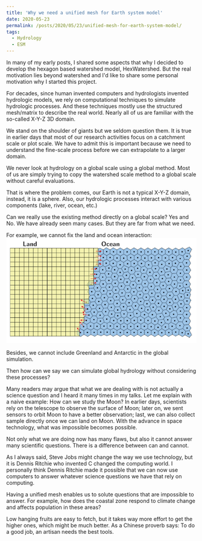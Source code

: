 ```yaml
---
title: 'Why we need a unified mesh for Earth system model'
date: 2020-05-23
permalink: /posts/2020/05/23/unified-mesh-for-earth-system-model/
tags:
  - Hydrology
  - ESM
---
```


In many of my early posts, I shared some aspects that why I decided to develop the hexagon based watershed model, HexWatershed. 
But the real motivation lies beyond watershed and I'd like to share some personal motivation why I started this project.

For decades, since human invented computers and hydrologists invented hydrologic models, we rely on computational techniques to simulate hydrologic processes. And these techniques mostly use the structured mesh/matrix to describe the real world. Nearly all of us are familiar with the so-called X-Y-Z 3D domain.

We stand on the shoulder of giants but we seldom question them. 
It is true in earlier days that most of our research activities focus on a catchment scale or plot scale. We have to admit this is important because we need to understand the fine-scale process before we can extrapolate to a larger domain.

We never look at hydrology on a global scale using a global method. Most of us are simply trying to copy the watershed scale method to a global scale without careful evaluations.

That is where the problem comes, our Earth is not a typical X-Y-Z domain, instead, it is a sphere.
Also, our hydrologic processes interact with various components (lake, river, ocean, etc.)

Can we really use the existing method directly on a global scale? Yes and No. We have already seen many cases. But they are far from what we need. 

For example, we cannot fix the land and ocean interaction:
![Figure 1](https://github.com/changliao/changliao.github.io/blob/main/_figure/land_ocean.png?raw=true)


Besides, we cannot include Greenland and Antarctic in the global simulation.

Then how can we say we can simulate global hydrology without considering these processes?

Many readers may argue that what we are dealing with is not actually a science question and I heard it many times in my talks.
Let me explain with a naive example: How can we study the Moon? In earlier days, scientists rely on the telescope to observe the surface of Moon; later on, we sent sensors to orbit Moon to have a better observation; last, we can also collect sample directly once we can land on Moon.
With the advance in space technology, what was impossible becomes possible. 

Not only what we are doing now has many flaws, but also it cannot answer many scientific questions.
There is a difference between can and cannot.

As I always said, Steve Jobs might change the way we use technology, but it is Dennis Ritchie who invented C changed the computing world. I personally think Dennis Ritchie made it possible that we can now use computers to answer whatever science questions we have that rely on computing.

Having a unified mesh enables us to solute questions that are impossible to answer. For example, how does the coastal zone respond to climate change and affects population in these areas?

Low hanging fruits are easy to fetch, but it takes way more effort to get the higher ones, which might be much better. As a Chinese proverb says: To do a good job, an artisan needs the best tools.



 
